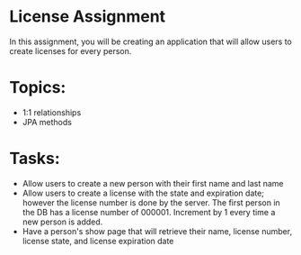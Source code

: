 # License Assignment
In this assignment, you will be creating an application that will allow users to create licenses for every person.

# Topics:
* 1:1 relationships
* JPA methods

# Tasks:
* Allow users to create a new person with their first name and last name
* Allow users to create a license with the state and expiration date; however the license number is done by the server. The first person in the DB has a license number of 000001. Increment by 1 every time a new person is added.
* Have a person's show page that will retrieve their name, license number, license state, and license expiration date